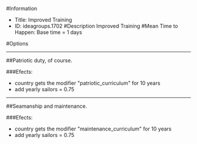 #Information
 - Title: Improved Training
 - ID: ideagroups.1702
#Description
Improved Training
#Mean Time to Happen:
Base time = 1 days

#Options

___
##Patriotic duty, of course.

###Efects:<ul><li>country gets the modifier "patriotic_curriculum" for 10 years</li><li>add yearly sailors = 0.75</li></ul>

___
##Seamanship and maintenance.

###Efects:<ul><li>country gets the modifier "maintenance_curriculum" for 10 years</li><li>add yearly sailors = 0.75</li></ul>
